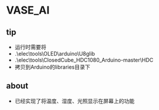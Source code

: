 # VASE_AI

## tip 

-  运行时需要将
- .\elec\tools\OLED\arduino\U8glib
- .\elec\tools\ClosedCube_HDC1080_Arduino-master\HDC
- 拷贝到Arduino的libraries目录下

## about

- 已经实现了将温度、湿度、光照显示在屏幕上的功能

